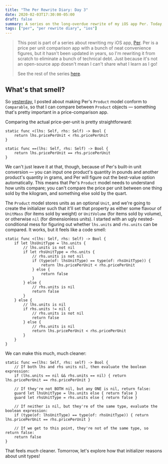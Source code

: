 ```yaml
---
title: "The Per Rewrite Diary: Day 3"
date: 2020-02-03T17:30:00-05:00
draft: false
summary: A series on the long-overdue rewrite of my iOS app Per. Today, we un-stink a code smell.
tags: ["per", "per rewrite diary", "ios"]
---
```


> This post is part of a series about rewriting my iOS app, [Per]. Per is a price per unit comparison app with a bunch of neat convenience figures, but it hasn't been updated in years, so I'm rewriting it from scratch to eliminate a bunch of technical debt. Just because it's not an open-source app doesn't mean I can't share what I learn as I go!
> 
> See the rest of the series [here].

## What's that smell?

So [yesterday], I posted about making Per's `Product` model conform to `Comparable`, so that I can compare between `Product` objects — something that's pretty important in a price-comparison app.

Comparing the actual price-per-unit is pretty straightforward:

```
static func <(lhs: Self, rhs: Self) -> Bool {
    return lhs.pricePerUnit < rhs.pricePerUnit
}

static func ==(lhs: Self, rhs: Self) -> Bool {
    return lhs.pricePerUnit == rhs.pricePerUnit
}
```

We can't just leave it at that, though, because of Per's built-in unit conversion — you can input one product's quantity in pounds and another product's quantity in grams, and Per will figure out the best-value option automatically. This means that Per's `Product` model needs to understand how units compare; you can't compare the price per unit between one thing sold by the kilogram, and something else sold by the quart.

The `Product` model stores units as an optional `Unit`, and we're going to create the initializer such that it'll set that property as either some flavour of `UnitMass` (for items sold by weight) or `UnitVolume` (for items sold by volume), or otherwise `nil` (for dimensionless units). I started with an ugly nested-conditional mess for figuring out whether `lhs.units` and `rhs.units` can be compared. It works, but it feels like a code smell:

```
static func <(lhs: Self, rhs: Self) -> Bool {
    if let lhsUnitType = lhs.units {
        // lhs.units is not nil
        if let rhsUnitType = rhs.units {
            // rhs.units is not nil
            if (type(of: lhsUnitType) == type(of: rhsUnitType)) {
                return lhs.pricePerUnit < rhs.pricePerUnit
            } else {
                return false
            }
        } else {
            // rhs.units is nil
            return false
        }
    } else {
        // lhs.units is nil
        if rhs.units != nil {
            // rhs.units is not nil
            return false
        } else {
            // rhs.units is nil
            return lhs.pricePerUnit < rhs.pricePerUnit
        }
    }
}
```

We can make this much, much cleaner:

```
static func ==(lhs: Self, rhs: self) -> Bool {
    // If both lhs and rhs units nil, then evaluate the boolean expression:
    if (lhs.units == nil && rhs.units == nil) { return lhs.pricePerUnit == rhs.pricePerUnit }

    // If they're not BOTH nil, but any ONE is nil, return false:
    guard let lhsUnitType = lhs.units else { return false }
    guard let rhsUnitType = rhs.units else { return false }

    // If neither is nil, but they're of the same type, evaluate the boolean expression:
    if (type(of: lhsUnitType) == type(of: rhsUnitType)) { return lhs.pricePerUnit == rhs.pricePerUnit }

    // If we get to this point, they're not of the same type, so return false:
    return false
}
```

That feels _much_ cleaner. Tomorrow, let's explore how that initializer reasons about unit types!

[Per]: https://droppedbits.com/apps/per
[here]: /tags/per-rewrite-diary/
[yesterday]: /post/per-diaries-day-2